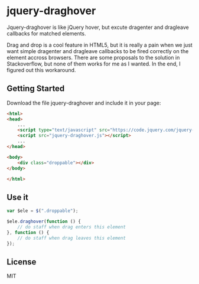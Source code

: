jquery-draghover
================

Jquery-draghover is like jQuery hover, but excute dragenter and dragleave callbacks for matched elements.

Drag and drop is a cool feature in HTML5, but it is really a pain when we just want simple dragenter and dragleave callbacks to be fired correctly on the element accross browsers. There are some proposals to the solution in Stackoverflow, but none of them works for me as I wanted. In the end, I figured out this workaround.



## Getting Started

Download the file jquery-draghover and include it in your page:
```html
<html>
<head>
    ...
    <script type="text/javascript" src="https://code.jquery.com/jquery-2.1.1.min.js"></script>
    <script src="jquery-draghover.js"></script>
    ...
</head>

<body>
    <div class="droppable"></div>
</body>

</html>
```


## Use it
```js
var $ele = $(".droppable");

$ele.draghover(function () {
    // do staff when drag enters this element
}, function () {
    // do staff when drag leaves this element
});
```


License
----

MIT

